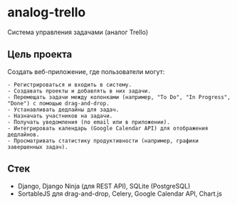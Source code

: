 # analog-trello
Cистема управления задачами (аналог Trello)
## Цель проекта

Создать веб-приложение, где пользователи могут:

    - Регистрироваться и входить в систему.
    - Создавать проекты и добавлять в них задачи.
    - Перемещать задачи между колонками (например, "To Do", "In Progress", "Done") с помощью drag-and-drop.
    - Устанавливать дедлайны для задач.
    - Назначать участников на задачи.
    - Получать уведомления (по email или в приложении).
    - Интегрировать календарь (Google Calendar API) для отображения дедлайнов.
    - Просматривать статистику продуктивности (например, графики завершенных задач).

## Стек
- Django, Django Ninja (для REST API), SQLite (PostgreSQL)
- SortableJS для drag-and-drop, Celery, Google Calendar API, Chart.js